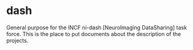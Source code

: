 dash
====

General purpose for the INCF ni-dash [NeuroImaging DataSharing] task force. This is the place to put documents about the description of the projects.
